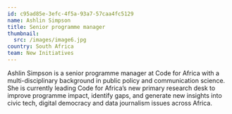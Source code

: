 ```yaml
---
id: c95ad85e-3efc-4f5a-93a7-57caa4fc5129
name: Ashlin Simpson
title: Senior programme manager
thumbnail:
  src: /images/image6.jpg
country: South Africa
team: New Initiatives
---
```


Ashlin Simpson is a senior programme manager at Code for Africa with a multi-disciplinary background in public policy and communication science.  She is currently leading Code for Africa’s new primary research desk to improve programme impact, identify gaps, and generate new insights into civic tech, digital democracy and data journalism issues across Africa.
